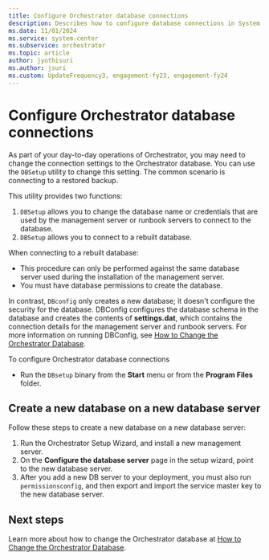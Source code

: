 ```yaml
---
title: Configure Orchestrator database connections
description: Describes how to configure database connections in System Center - Orchestrator.
ms.date: 11/01/2024
ms.service: system-center
ms.subservice: orchestrator
ms.topic: article
author: jyothisuri
ms.author: jsuri
ms.custom: UpdateFrequency3, engagement-fy23, engagement-fy24
---
```


# Configure Orchestrator database connections

As part of your day-to-day operations of Orchestrator, you may need to change the connection settings to the Orchestrator database. You can use the `DBSetup` utility to change this setting. The common scenario is connecting to a restored backup.  

This utility provides two functions:  

1. `DBSetup` allows you to change the database name or credentials that are used by the management server or runbook servers to connect to the database.  
2. `DBSetup` allows you to connect to a rebuilt database.  

When connecting to a rebuilt database:  

- This procedure can only be performed against the same database server used during the installation of the management server.  
- You must have database permissions to create the database.  

In contrast, `DBconfig` only creates a new database; it doesn't configure the security for the database. DBConfig configures the database schema in the database and creates the contents of **settings.dat**, which contains the connection details for the management server and runbook servers. For more information on running DBConfig, see [How to Change the Orchestrator Database](how-to-change-the-orchestrator-database.md).  

To configure Orchestrator database connections

- Run the `DBsetup` binary from the **Start** menu or from the **Program Files** folder.  

## Create a new database on a new database server  

Follow these steps to create a new database on a new database server:

1. Run the Orchestrator Setup Wizard, and install a new management server.  
2. On the **Configure the database server** page in the setup wizard, point to the new database server.  
3. After you add a new DB server to your deployment, you must also run `permissionsconfig`, and then export and import the service master key to the new database server.  

## Next steps

Learn more about how to change the Orchestrator database at [How to Change the Orchestrator Database](how-to-change-the-orchestrator-database.md).
